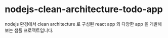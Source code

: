 # nodejs-clean-architecture-todo-app

nodejs 환경에서 clean architecture 로 구성된 react app 외 다양한 app 을 개발해보는 샘플 프로젝트입니다.